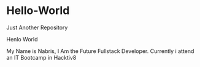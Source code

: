 # Hello-World
Just Another Repository

Henlo World

My Name is Nabris, I Am the Future Fullstack Developer.
Currently i attend an IT Bootcamp in Hacktiv8
